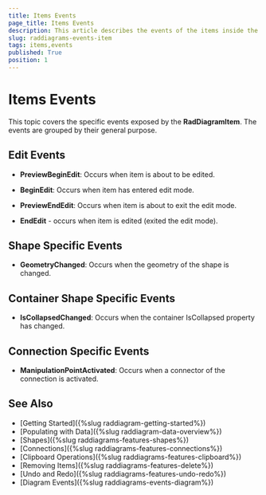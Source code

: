 ```yaml
---
title: Items Events
page_title: Items Events
description: This article describes the events of the items inside the RadDiagram framework.
slug: raddiagrams-events-item
tags: items,events
published: True
position: 1
---
```


# Items Events

This topic covers the specific events exposed by the __RadDiagramItem__. The events are grouped by their general purpose.	  

## Edit Events

* __PreviewBeginEdit__: Occurs when item is about to be edited.			

* __BeginEdit__: Occurs when item has entered edit mode.			

* __PreviewEndEdit__: Occurs when item is about to exit the edit mode.			

* __EndEdit__ - occurs when item is edited (exited the edit mode).			

## Shape Specific Events

* __GeometryChanged__: Occurs when the geometry of the shape is changed.			

## Container Shape Specific Events

* __IsCollapsedChanged__: Occurs when the container IsCollapsed property has changed.

## Connection Specific Events

* __ManipulationPointActivated__: Occurs when a connector of the connection is activated.			

## See Also
 * [Getting Started]({%slug raddiagram-getting-started%})
 * [Populating with Data]({%slug raddiagram-data-overview%})
 * [Shapes]({%slug raddiagrams-features-shapes%})
 * [Connections]({%slug raddiagrams-features-connections%})
 * [Clipboard Operations]({%slug raddiagrams-features-clipboard%})
 * [Removing Items]({%slug raddiagrams-features-delete%})
 * [Undo and Redo]({%slug raddiagrams-features-undo-redo%})
 * [Diagram Events]({%slug raddiagrams-events-diagram%})